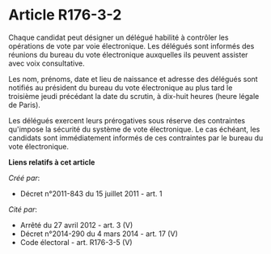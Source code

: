 # Article R176-3-2

Chaque candidat peut désigner un délégué habilité à contrôler les opérations de vote par voie électronique. Les délégués sont
informés des réunions du bureau du vote électronique auxquelles ils peuvent assister avec voix consultative. 

Les nom, prénoms, date et lieu de naissance et adresse des délégués sont notifiés au président du bureau du vote électronique
au plus tard le troisième jeudi précédant la date du scrutin, à dix-huit heures (heure légale de Paris). 

Les délégués exercent leurs prérogatives sous réserve des contraintes qu'impose la sécurité du système de vote électronique.
Le cas échéant, les candidats sont immédiatement informés de ces contraintes par le bureau du vote électronique.

**Liens relatifs à cet article**

_Créé par_:

  - Décret n°2011-843 du 15 juillet 2011 - art. 1

_Cité par_:

  - Arrêté du 27 avril 2012 - art. 3 (V)
  - Décret n°2014-290 du 4 mars 2014 - art. 17 (V)
  - Code électoral - art. R176-3-5 (V)
